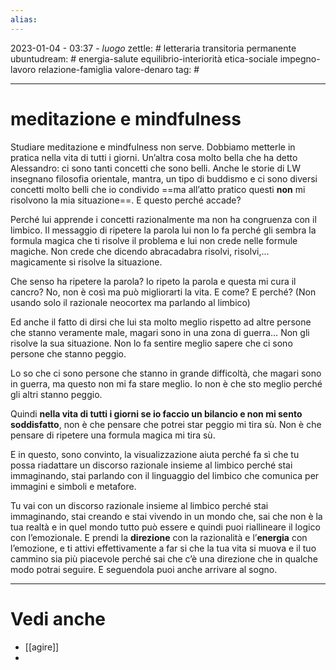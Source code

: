 ```yaml
---
alias: 
---
```

2023-01-04 - 03:37 - *luogo*
zettle: # letteraria transitoria permanente
ubuntudream: # energia-salute equilibrio-interiorità etica-sociale impegno-lavoro relazione-famiglia valore-denaro 
tag: #

---
# meditazione e mindfulness
Studiare meditazione e mindfulness non serve.
Dobbiamo metterle in pratica nella vita di tutti i giorni.
Un’altra cosa molto bella che ha detto Alessandro: ci sono tanti concetti che sono belli. Anche le storie di LW insegnano filosofia orientale, mantra, un tipo di buddismo e ci sono diversi concetti molto belli che io condivido ==ma all’atto pratico questi **non** mi risolvono la mia situazione==.
E questo perché accade?

Perché lui apprende i concetti razionalmente ma non ha congruenza con il limbico.
Il messaggio di ripetere la parola lui non lo fa perché gli sembra la formula magica che ti risolve il problema e lui non crede nelle formule magiche. Non crede che dicendo abracadabra risolvi, risolvi,... magicamente si risolve la situazione.

Che senso ha ripetere la parola?
Io ripeto la parola e questa mi cura il cancro?
No, non è così ma può migliorarti la vita.
E come? E perché? (Non usando solo il razionale neocortex ma parlando al limbico)

Ed anche il fatto di dirsi che lui sta molto meglio rispetto ad altre persone che stanno veramente male, magari sono in una zona di guerra… Non gli risolve la sua situazione. Non lo fa sentire meglio sapere che ci sono persone che stanno peggio.

Lo so che ci sono persone che stanno in grande difficoltà, che magari sono in guerra, ma questo non mi fa stare meglio. Io non è che sto meglio perché gli altri stanno peggio.

Quindi **nella vita di tutti i giorni se io faccio un bilancio e non mi sento soddisfatto**, non è che pensare che potrei star peggio mi tira sù. Non è che pensare di ripetere una formula magica mi tira sù. 

E in questo, sono convinto, la visualizzazione aiuta perché fa sì che tu possa riadattare un discorso razionale insieme al limbico perché stai immaginando, stai parlando con il linguaggio del limbico che comunica per immagini e simboli e metafore.

Tu vai con un discorso razionale insieme al limbico perché stai immaginando, stai creando e stai vivendo in un mondo che, sai che non è la tua realtà e in quel mondo tutto può essere e quindi puoi riallineare il logico con l’emozionale. E prendi la **direzione** con la razionalità e l’**energia** con l’emozione, e ti attivi effettivamente a far si che la tua vita si muova e il tuo cammino sia più piacevole perché sai che c’è una direzione che in qualche modo potrai seguire. E seguendola puoi anche arrivare al sogno.



---
# Vedi anche
- [[agire]]
- 
